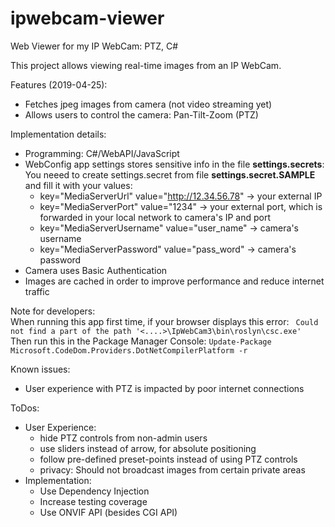 # ipwebcam-viewer
Web Viewer for my IP WebCam: PTZ, C#

This project allows viewing real-time images from an IP WebCam.

Features (2019-04-25):
- Fetches jpeg images from camera (not video streaming yet)
- Allows users to control the camera: Pan-Tilt-Zoom (PTZ)

Implementation details:
- Programming: C#/WebAPI/JavaScript
- WebConfig app settings stores sensitive info in the file **settings.secrets**:
  You neeed to create settings.secret from file **settings.secret.SAMPLE** and fill it with your values:
    - key="MediaServerUrl" value="http://12.34.56.78" -> your external IP
    - key="MediaServerPort" value="1234" -> your external port, which is forwarded in your local network to camera's IP and port
    - key="MediaServerUsername" value="user_name" -> camera's username
    - key="MediaServerPassword" value="pass_word" -> camera's password
- Camera uses Basic Authentication
- Images are cached in order to improve performance and reduce internet traffic

Note for developers:  
When running this app first time, if your browser displays this error:
``
Could not find a part of the path '<....>\IpWebCam3\bin\roslyn\csc.exe'``<br/>
Then run this in the Package Manager Console:
``
Update-Package Microsoft.CodeDom.Providers.DotNetCompilerPlatform -r
``

Known issues:
- User experience with PTZ is impacted by poor internet connections
  
ToDos:
- User Experience:
  - hide PTZ controls from non-admin users
  - use sliders instead of arrow, for absolute positioning
  - follow pre-defined preset-points instead of using PTZ controls
  - privacy: Should not broadcast images from certain private areas
- Implementation:
  - Use Dependency Injection
  - Increase testing coverage
  - Use ONVIF API (besides CGI API)
